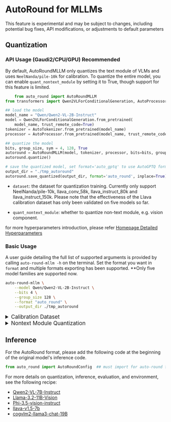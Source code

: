 # AutoRound for MLLMs

This feature is experimental and may be subject to changes, including potential bug fixes, API modifications, or
adjustments to default parameters

## Quantization

### API Usage (Gaudi2/CPU/GPU) Recommended

By default, AutoRoundMLLM only quantizes the text module of VLMs and uses `NeelNanda/pile-10k` for calibration. To
quantize the entire model, you can enable `quant_nontext_module` by setting it to True, though support for this feature
is limited.

```python
    from auto_round import AutoRoundMLLM
from transformers import Qwen2VLForConditionalGeneration, AutoProcessor, AutoTokenizer

## load the model
model_name = "Qwen/Qwen2-VL-2B-Instruct"
model = Qwen2VLForConditionalGeneration.from_pretrained(
    model_name, trust_remote_code=True)
tokenizer = AutoTokenizer.from_pretrained(model_name)
processor = AutoProcessor.from_pretrained(model_name, trust_remote_code=True)

## quantize the model
bits, group_size, sym = 4, 128, True
autoround = AutoRoundMLLM(model, tokenizer, processor, bits=bits, group_size=group_size, sym=sym)
autoround.quantize()

# save the quantized model, set format='auto_gptq' to use AutoGPTQ format
output_dir = "./tmp_autoround"
autoround.save_quantized(output_dir, format='auto_round', inplace=True)
```

- `dataset`: the dataset for quantization training. Currently only support NeelNanda/pile-10k, llava_conv_58k,
  llava_instruct_80k and llava_instruct_150k. Please note that the effectiveness of the Llava calibration dataset has
  only been validated on five models so far.

- `quant_nontext_module`: whether to quantize non-text module, e.g. vision component.

for more hyperparameters introduction, please
refer [Homepage Detailed Hyperparameters](../../README.md#api-usage-gaudi2cpugpu)

### Basic Usage

A user guide detailing the full list of supported arguments is provided by calling ```auto-round-mllm -h``` on the
terminal. Set the format you want in `format` and
multiple formats exporting has been supported. **Only five model families are supported now.

```bash
auto-round-mllm \
    --model Qwen/Qwen2-VL-2B-Instruct \
    --bits 4 \
    --group_size 128 \
    --format "auto_round" \
    --output_dir ./tmp_autoround
```

<details>
<summary style="font-size:17px;">Calibration Dataset</summary>

For mllm, we used **text-only** calibration dataset (NeelNanda/pile-10k) as our default. If the model type does not
support plain text calibration(e.g. Llama-3.2-vision), it will also automatically switch to llava dataset and adjust the
hyperparameters.

Through argument --dataset(text file), user can use other datasets such as "liuhaotian/llava_conv_58k" "
liuhaotian/llava_instruct_80k", "liuhaotian/llava_instruct_150k" or a file path to use local file.

</details>



<details>
<summary style="font-size:17px;">Nontext Module Quantization</summary>

### Support Matrix

For typical VLLMs, we assume that the default quantization, which excludes quantizing the visual component, is
supported. The design of vision components in MLLM model APIs is not standardized, and some models do not support the
quantization of non-text modules.

Currently, the quantization of vision components is supported for Llama-3.2-11B-Vision, Phi-3.5-Vision-Instruct, and
Llava-v1.5-7B.

| Model        | Eval Lib  | calibration dataset | quant nontext module |
|--------------|-----------|---------------------|----------------------|
| Qwen2-VL     | vlmeval   | pile/llava          | -                    |
| Llama-Vision | lmms_eval | llava               | ✔                    |
| Phi3-Vision  | vlmeval   | pile/llava          | ✔                    |
| Llava-v1.5   | lmms_eval | pile/llava          | -                    |
| CogVLM2      | lmms_eval | pile/llava          | ✔                    |

### New Models Support

#### Template

For autoround MLLMs, using Template to customize different operations for different models. User can add a custom chat
template through json file as below.

```json
{
  "model_type": "qwen2_vl",
  "format_user": "<|im_start|>user\n{{content}}<|im_end|>\n",
  "format_assistant": "<|im_start|>assistant\n{{content}}<|im_end|>\n",
  "format_system": "<|im_start|>system\n{{content}}<|im_end|>\n",
  "format_observation": "<|im_start|>tool\n{{content}}<|im_end|>\n<|im_start|>assistant\n",
  "format_separator": "\n",
  "default_system": "You are a helpful assistant.",
  "replace_tokens": [
    "<image>",
    "<|vision_start|><|image_pad|><|vision_end|>"
  ],
  "extra_encode": "True",
  "processor": "qwen2_vl"
}
```

The special token ```{{content}}``` is a placeholder to tell the preprocessor where to fill in the corresponding
dialogue content.

```format_*```: Add specific token to chat content depends on different role names.

For example, the input conversations:<br>
```[{'role': 'user', 'value': '<image>\nWhat are the colors of the bus in the image?'}, {'role': 'assistant', 'value': 'The bus in the image is white and red.'}]```

Using the above template, the input will be converted to the specified format required by Qwen2-vl as below: <br>
```'<|im_start|>system\nYou are a helpful assistant.<|im_end|>\n<|im_start|>user\n<|vision_start|><|image_pad|><|vision_end|>\nWhat are the colors of the bus in the image?<|im_end|>\n<|im_start|>assistant\nThe bus in the image is white and red.<|im_end|>\n<|im_start|>user\nWhat feature can be seen on the back of the bus?<|im_end|>\n<|im_start|>assistant\nThe back of the bus features an advertisement.<|im_end|>\n<|im_start|>user\nIs the bus driving down the street or pulled off to the side?<|im_end|>\n<|im_start|>assistant\nThe bus is driving down the street, which is crowded with people and other vehicles.<|im_end|>\n'```.

#### Processor

Processor is callback interface for calling different processors, such as texts or images processors, for MLLMs. User
can define own processor and use registration function to declare. For more information, please refer to the relevant
code in ```auto_round/mllm/processor.py```.

</details>

## Inference

For the AutoRound format, please add the following code at the beginning of the original model's inference code.

```python
from auto_round import AutoRoundConfig  ## must import for auto-round format
```

For more details on quantization, inference, evaluation, and environment, see the following recipe:

- [Qwen2-VL-7B-Instruct](../../docs/Qwen2-VL-7B-Instruct-sym.md)
- [Llama-3.2-11B-Vision](../../docs/Llama-3.2-11B-Vision-Instruct-sym.md)
- [Phi-3.5-vision-instruct](../../docs/Phi-3.5-vision-instruct-sym.md)
- [llava-v1.5-7b](../../docs/llava-v1.5-7b-sym.md)
- [cogvlm2-llama3-chat-19B](../../docs/cogvlm2-llama3-chat-19B-sym.md)




